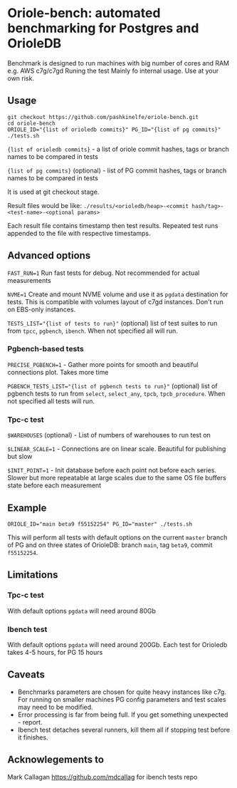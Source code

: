 # Oriole-bench: automated benchmarking for Postgres and OrioleDB

Benchmark is designed to run machines with big number of cores and RAM e.g. AWS c7g/c7gd Runing the test 
Mainly fo internal usage. Use at your own risk.

## Usage

```
git checkout https://github.com/pashkinelfe/oriole-bench.git
cd oriole-bench
ORIOLE_ID="{list of orioledb commits}" PG_ID="{list of pg commits}" ./tests.sh
```

```{list of orioledb commits}``` - a list of oriole commit hashes, tags or branch names to be compared in tests

```{list of pg commits}``` (optional) - list of PG commit hashes, tags or branch names to be compared in tests

It is used at git checkout stage.

Result files would be like: ```./results/<orioledb/heap>-<commit hash/tag>-<test-name>-<optional params>```

Each result file contains timestamp then test results. Repeated test runs appended to the file with respective timestamps.

## Advanced options
```FAST_RUN=1``` Run fast tests for debug. Not recommended for actual measurements 

```NVME=1``` Create and mount NVME volume and use it as ```pgdata``` destination for tests. 
This is compatible with volumes layout of c7gd instances. Don't run on EBS-only instances.

```TESTS_LIST="{list of tests to run}"``` (optional) list of test suites to run from ```tpcc```, ```pgbench```, ```ibench```. When not specified all will run.

### Pgbench-based tests

```PRECISE_PGBENCH=1``` - Gather more points for smooth and beautiful connections plot. Takes more time

```PGBENCH_TESTS_LIST="{list of pgbench tests to run}"``` (optional) list of pgbench tests to run from ```select```, ```select_any```, ```tpcb```, ```tpcb_procedure```. When not specified all tests will run.

### Tpc-c test

```$WAREHOUSES``` (optional) - List of numbers of warehouses to run test on 

```$LINEAR_SCALE=1``` - Connections are on linear scale. Beautiful for publishing but slow 

```$INIT_POINT=1``` - Init database before each point not before each series. Slower but more repeatable at large scales due to the same OS file buffers state before each measurement

## Example

``` ORIOLE_ID="main beta9 f55152254" PG_ID="master" ./tests.sh ```

This will perform all tests with default options on the current ```master``` branch of PG and on three states of OrioleDB: branch ```main```, tag ```beta9```, commit ```f55152254```.

## Limitations

### Tpc-c test

With default options ```pgdata``` will need around 80Gb

### Ibench test

With default options ```pgdata``` will need around 200Gb. Each test for Orioledb takes 4-5 hours, for PG 15 hours

## Caveats

- Benchmarks parameters are chosen for quite heavy instances like c7g. For running on smaller machines PG config parameters and test scales may need to be modified. 
- Error processing is far from being full. If you get something unexpected - report.
- Ibench test detaches several runners, kill them all if stopping test before it finishes.

## Acknowlegements to

Mark Callagan <https://github.com/mdcallag> for ibench tests repo

